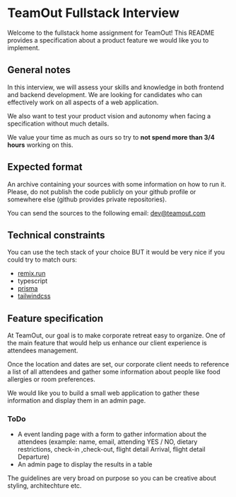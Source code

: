 # TeamOut Fullstack Interview

Welcome to the fullstack home assignment for TeamOut! This README provides a specification about a product feature we would like you to implement.

## General notes

In this interview, we will assess your skills and knowledge in both frontend and backend development. We are looking for candidates who can effectively work on all aspects of a web application.

We also want to test your product vision and autonomy when facing a specification without much details.

We value your time as much as ours so try to **not spend more than 3/4 hours** working on this.

## Expected format

An archive containing your sources with some information on how to run it. Please, do not publish the code publicly on your github profile or somewhere else (github provides private repositories).

You can send the sources to the following email: dev@teamout.com

## Technical constraints

You can use the tech stack of your choice BUT it would be very nice if you could try to match ours:

- [remix.run](https://remix.run/)
- typescript
- [prisma](https://www.prisma.io/)
- [tailwindcss](https://tailwindcss.com/)

## Feature specification

At TeamOut, our goal is to make corporate retreat easy to organize. One of the main feature that would help us enhance our client experience is attendees management.

Once the location and dates are set, our corporate client needs to reference a list of all attendees and gather some information about people like food allergies or room preferences.

We would like you to build a small web application to gather these information and display them in an admin page.

### ToDo

- A event landing page with a form to gather information about the attendees (example: name, email, attending YES / NO, dietary restrictions, check-in ,check-out, flight detail Arrival, flight detail Departure)
- An admin page to display the results in a table

The guidelines are very broad on purpose so you can be creative about styling, architechture etc.
